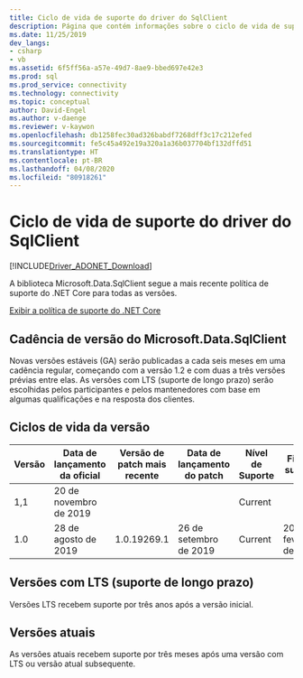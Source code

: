 ```yaml
---
title: Ciclo de vida de suporte do driver do SqlClient
description: Página que contém informações sobre o ciclo de vida de suporte do produto.
ms.date: 11/25/2019
dev_langs:
- csharp
- vb
ms.assetid: 6f5ff56a-a57e-49d7-8ae9-bbed697e42e3
ms.prod: sql
ms.prod_service: connectivity
ms.technology: connectivity
ms.topic: conceptual
author: David-Engel
ms.author: v-daenge
ms.reviewer: v-kaywon
ms.openlocfilehash: db1258fec30ad326babdf7268dff3c17c212efed
ms.sourcegitcommit: fe5c45a492e19a320a1a36b037704bf132dffd51
ms.translationtype: HT
ms.contentlocale: pt-BR
ms.lasthandoff: 04/08/2020
ms.locfileid: "80918261"
---
```

# <a name="sqlclient-driver-support-lifecycle"></a>Ciclo de vida de suporte do driver do SqlClient

[!INCLUDE[Driver_ADONET_Download](../../includes/driver_adonet_download.md)]

A biblioteca Microsoft.Data.SqlClient segue a mais recente política de suporte do .NET Core para todas as versões.

[Exibir a política de suporte do .NET Core](https://dotnet.microsoft.com/platform/support/policy/dotnet-core)

## <a name="microsoftdatasqlclient-release-cadence"></a>Cadência de versão do Microsoft.Data.SqlClient

Novas versões estáveis (GA) serão publicadas a cada seis meses em uma cadência regular, começando com a versão 1.2 e com duas a três versões prévias entre elas. As versões com LTS (suporte de longo prazo) serão escolhidas pelos participantes e pelos mantenedores com base em algumas qualificações e na resposta dos clientes.

## <a name="release-life-cycles"></a>Ciclos de vida da versão

| Versão | Data de lançamento da oficial | Versão de patch mais recente | Data de lançamento do patch | Nível de Suporte  | Fim do suporte |
| -- | -- | -- | -- | -- | -- |
| 1,1 | 20 de novembro de 2019 |  |  | Current |  |
| 1.0 | 28 de agosto de 2019 | 1.0.19269.1 | 26 de setembro de 2019 | Current | 20 de fevereiro de 2020 |

## <a name="long-term-support-lts-releases"></a>Versões com LTS (suporte de longo prazo)

Versões LTS recebem suporte por três anos após a versão inicial.

## <a name="current-releases"></a>Versões atuais

As versões atuais recebem suporte por três meses após uma versão com LTS ou versão atual subsequente.
